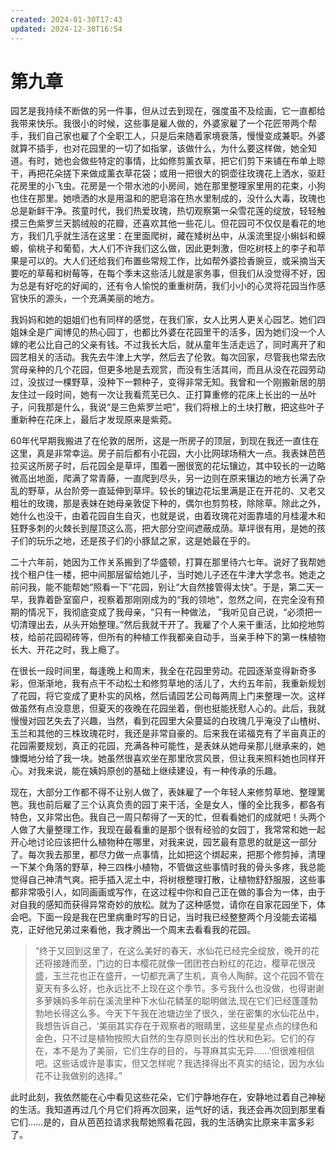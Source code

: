 ```yaml
---
created: 2024-01-30T17:43
updated: 2024-12-30T16:54
---
```

# 第九章

园艺是我持续不断做的另一件事，但从过去到现在，强度虽不及绘画，它一直都给我带来快乐。我很小的时候，这些事是雇人做的，外婆家雇了一个花匠带两个帮手，我们自己家也雇了个全职工人，只是后来随着家境衰落，慢慢变成兼职。外婆就算不插手，也对花园里的一切了如指掌，该做什么，为什么要这样做，她全知道。有时，她也会做些特定的事情，比如修剪薰衣草，把它们剪下来铺在布单上晾干，再把花朵搓下来做成薰衣草花袋；或用一把很大的铜壶往玫瑰花上洒水，驱赶花房里的小飞虫。花房是一个带水池的小房间，她在那里整理家里用的花束，小狗也住在那里。她喷洒的水是用温和的肥皂溶在热水里制成的，没什么大毒，玫瑰也总是新鲜干净。孩童时代，我们热爱玫瑰，热切观察第一朵雪花莲的绽放，轻轻触摸三色紫罗兰天鹅绒般的花瓣，还喜欢其他一些花儿。但花园可不仅仅是看花的地方，我们几乎就生活在这里：在里面爬树，藏在矮树丛中，从溪流里捉小蝌蚪和蝾螈，偷桃子和葡萄，大人们不许我们这么做，因此更刺激，但吃树枝上的李子和苹果是可以的。大人们还给我们布置些常规工作，比如帮外婆捡香豌豆，或采摘当天要吃的草莓和树莓等，在每个季末这些活儿就是家务事，但我们从没觉得不好，因为总是有好吃的好闻的，还有令人愉悦的重重树荫，我们小小的心灵将花园当作感官快乐的源头，一个充满美丽的地方。

我妈妈和她的姐姐们也有同样的感觉，在我们家，女人比男人更关心园艺。她们四姐妹全是广闻博见的热心园丁，也都比外婆在花园里干的活多，因为她们没一个人嫁的老公比自己的父亲有钱。不过我长大后，就从童年生活走远了，同时离开了和园艺相关的活动。我先去牛津上大学，然后去了伦敦。每次回家，尽管我也常去欣赏母亲种的几个花园，但更多地是去观赏，而没有生活其间，而且从没在花园劳动过，没拔过一棵野草，没种下一颗种子，变得非常无知。我曾和一个刚搬新居的朋友住过一段时间，她有一次让我看荒芜已久、正打算重修的花床上长出的一丛叶子，问我那是什么，我说“是三色紫罗兰吧”，我们将根上的土块打散，把这些叶子重新种在花床上，最后才发现原来是紫菀。

60年代早期我搬进了在伦敦的居所，这是一所房子的顶层，到现在我还一直住在这里，真是非常幸运。房子前后都有小花园，大小比网球场稍大一点。我表妹芭芭拉买这所房子时，后花园全是草坪，围着一圈很宽的花坛镶边，其中较长的一边略微高出地面，爬满了常青藤，一直爬到尽头，另一边则在原来镶边的地方长满了杂乱的野草，从台阶旁一直延伸到草坪。较长的镶边花坛里满是正在开花的、又老又粗壮的玫瑰，那是表妹在她母亲敦促下种的，偶尔也剪剪枝，除除草。除此之外，她什么也没干，由着花园自生自灭，也就是说，由着玫瑰花对面靠墙的月桂灌木和狂野多刺的火棘长到屋顶这么高，把大部分空间遮蔽成荫。草坪很有用，是她的孩子们的玩乐之地，还是孩子们的小豚鼠之家，这是她最在乎的。

二十六年前，她因为工作关系搬到了华盛顿，打算在那里待六七年。说好了我帮她找个租户住一楼，把中间那层留给她儿子，当时她儿子还在牛津大学念书。她走之前问我，能不能帮她“照看一下”花园，别让“大自然接管得太快”。于是，第二天一早，我靠着卧室窗户，视察着那刚刚成为的“我的领地”，忽然之间，在完全没有预期的情况下，我彻底变成了我母亲，“只有一种做法， ”我听见自己说，“必须把一切清理出去，从头开始整理。”然后我就干开了。我雇了个人来干重活，比如挖地剪枝，给前花园砌砖等，但所有的种植工作我都亲自动手，当亲手种下的第一株植物长大、开花之时，我上瘾了。

在很长一段时间里，每逢晚上和周末，我全在花园里劳动。花园逐渐变得新奇多彩，但渐渐地，我有点干不动松土和修剪草地的活儿了，大约五年前，我重新规划了花园，将它变成了更朴实的风格，然后请园艺公司每两周上门来整理一次。这样做虽然有点没意思，但夏天的夜晚在花园坐着，倒也挺能抚慰人心的。此后，我就慢慢对园艺失去了兴趣，当然，看到花园里大朵蔓延的白玫瑰几乎淹没了山楂树、玉兰和其他的三株玫瑰花时，我还是非常自豪的。后来我在诺福克有了半亩真正的花园需要规划，真正的花园，充满各种可能性，是表妹从她母亲那儿继承来的，她慷慨地分给了我一块。她虽然很喜欢坐在那里欣赏风景，但让我来照料她也同样开心。对我来说，能在姨妈原创的基础上继续建设，有一种传承的乐趣。

现在，大部分工作都不得不让别人做了，表妹雇了一个年轻人来修剪草地、整理篱笆。我也前后雇了三个认真负责的园丁来干活，全是女人，懂的全比我多，都各有特色，又非常出色。我自己一周只帮得了一天的忙，但看看她们的成就吧！头两个人做了大量整理工作，我现在最看重的是那个很有经验的女园丁，我常常和她一起开心地讨论应该把什么植物种在哪里，对我来说，园艺最有意思的就是这一部分了。每次我去那里，都尽力做一点事情，比如把这个绑起来，把那个修剪掉，清理一下某个角落的野草，种三四株小植物，不管做这些事情时我的骨头多疼，我总能觉得自己神清气爽。把手插入泥土中，将树根整理打散，让植物舒舒服服，这些事都非常吸引人，如同画画或写作，在这过程中你和自己正在做的事合为一体，由于对自我的感知而获得异常奇妙的放松。就为了这种感觉，请你在自家花园坐下，体会吧。下面一段是我在巴里病重时写的日记，当时我已经整整两个月没能去诺福克，正好他兄弟过来看他，我才腾出一个周末去看看我的花园。

> “终于又回到这里了，在这么美好的春天，水仙花已经完全绽放，晚开的花还将接踵而至，门边的日本樱花就像一团团苍白粉红的花边，樱草花很茂盛，玉兰花也正在盛开，一切都充满了生机，真令人陶醉。这个花园不管在夏天有多么好，也永远比不上现在这个季节。多亏我什么也没做，也得谢谢多萝姨妈多年前在溪流里种下水仙花鳞茎的聪明做法,现在它们已经蓬蓬勃勃地长得这么多。今天下午我在池塘边坐了很久，坐在密集的水仙花丛中，我想告诉自己，‘美丽其实存在于观察者的眼睛里，这些星星点点的绿色和金色，只不过是植物按照大自然的生存原则长出的性状和色彩。它们的存在，本不是为了美丽，它们生存的目的，与荨麻其实无异……’但很难相信吧。这些话或许是事实，但又怎样呢？我选择得出不真实的结论，因为水仙花不让我做别的选择。”

此时此刻，我依然能在心中看见这些花朵，它们宁静地存在，安静地过着自己神秘的生活。我知道再过几个月它们将再次回来，运气好的话，我还会再次回到那里看它们……是的，自从芭芭拉请求我帮她照看花园，我的生活确实比原来丰富多彩了。